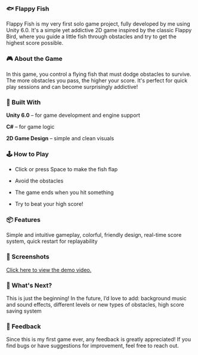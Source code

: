 ### 🐟 Flappy Fish
Flappy Fish is my very first solo game project, fully developed by me using Unity 6.0. It's a simple yet addictive 2D game inspired by the classic Flappy Bird, where you guide a little fish through obstacles and try to get the highest score possible.


### 🎮 About the Game
In this game, you control a flying fish that must dodge obstacles to survive. The more obstacles you pass, the higher your score. It's perfect for quick play sessions and can become surprisingly addictive!


### 🔧 Built With
**Unity 6.0** – for game development and engine support

**C#** – for game logic


**2D Game Design** – simple and clean visuals

### 🕹️ How to Play
- Click or press Space to make the fish flap

- Avoid the obstacles

- The game ends when you hit something

- Try to beat your high score!


### 📦 Features
Simple and intuitive gameplay, colorful, friendly design, real-time score system, quick restart for replayability


### 📸 Screenshots
[Click here to view the demo video.](./Demo/ScreenRecording.mp4)


### 🚀 What's Next?
This is just the beginning! In the future, I’d love to add: background music and sound effects, different levels or new types of obstacles, high score saving system


### 🙌 Feedback
Since this is my first game ever, any feedback is greatly appreciated! If you find bugs or have suggestions for improvement, feel free to reach out.
